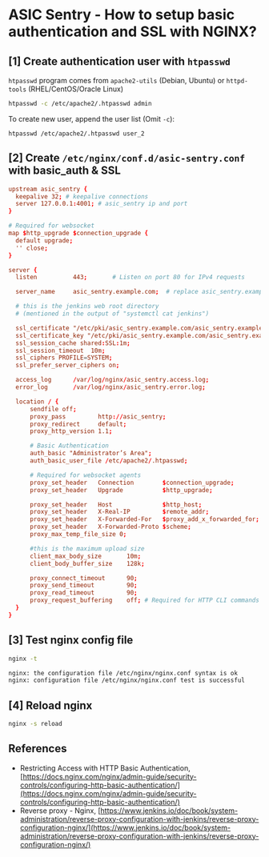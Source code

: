 # ASIC Sentry - How to setup basic authentication and SSL with NGINX?

## [1] Create authentication user with `htpasswd`
`htpasswd` program comes from `apache2-utils` (Debian, Ubuntu) or `httpd-tools` (RHEL/CentOS/Oracle Linux)
```sh
htpasswd -c /etc/apache2/.htpasswd admin
```

To create new user, append the user list (Omit `-c`):
```
htpasswd /etc/apache2/.htpasswd user_2
```

## [2] Create `/etc/nginx/conf.d/asic-sentry.conf` with basic_auth & SSL

```conf
upstream asic_sentry {
  keepalive 32; # keepalive connections
  server 127.0.0.1:4001; # asic_sentry ip and port
}

# Required for websocket
map $http_upgrade $connection_upgrade {
  default upgrade;
  '' close;
}

server {
  listen          443;       # Listen on port 80 for IPv4 requests

  server_name     asic_sentry.example.com;  # replace asic_sentry.example.com with your server domain name

  # this is the jenkins web root directory
  # (mentioned in the output of "systemctl cat jenkins")

  ssl_certificate "/etc/pki/asic_sentry.example.com/asic_sentry.example.com.bundle.crt";
  ssl_certificate_key "/etc/pki/asic_sentry.example.com/asic_sentry.example.com.key";
  ssl_session_cache shared:SSL:1m;
  ssl_session_timeout  10m;
  ssl_ciphers PROFILE=SYSTEM;
  ssl_prefer_server_ciphers on;

  access_log      /var/log/nginx/asic_sentry.access.log;
  error_log       /var/log/nginx/asic_sentry.error.log;

  location / {
      sendfile off;
      proxy_pass         http://asic_sentry;
      proxy_redirect     default;
      proxy_http_version 1.1;

      # Basic Authentication
      auth_basic "Administrator’s Area";
      auth_basic_user_file /etc/apache2/.htpasswd;

      # Required for websocket agents
      proxy_set_header   Connection        $connection_upgrade;
      proxy_set_header   Upgrade           $http_upgrade;

      proxy_set_header   Host              $http_host;
      proxy_set_header   X-Real-IP         $remote_addr;
      proxy_set_header   X-Forwarded-For   $proxy_add_x_forwarded_for;
      proxy_set_header   X-Forwarded-Proto $scheme;
      proxy_max_temp_file_size 0;

      #this is the maximum upload size
      client_max_body_size       10m;
      client_body_buffer_size    128k;

      proxy_connect_timeout      90;
      proxy_send_timeout         90;
      proxy_read_timeout         90;
      proxy_request_buffering    off; # Required for HTTP CLI commands
  }
}
```
## [3] Test nginx config file
```sh
nginx -t

nginx: the configuration file /etc/nginx/nginx.conf syntax is ok
nginx: configuration file /etc/nginx/nginx.conf test is successful
```

## [4] Reload nginx
```sh
nginx -s reload
```

## References
- Restricting Access with HTTP Basic Authentication, [https://docs.nginx.com/nginx/admin-guide/security-controls/configuring-http-basic-authentication/](https://docs.nginx.com/nginx/admin-guide/security-controls/configuring-http-basic-authentication/)
- Reverse proxy - Nginx, [https://www.jenkins.io/doc/book/system-administration/reverse-proxy-configuration-with-jenkins/reverse-proxy-configuration-nginx/](https://www.jenkins.io/doc/book/system-administration/reverse-proxy-configuration-with-jenkins/reverse-proxy-configuration-nginx/)
